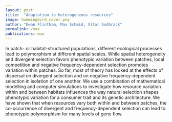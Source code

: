 ```yaml
---
layout: post
title:  "Adaptation to heterogeneous resources"
image: hummingbird_cover.png
author: "Ewan Flintham, Max Schmid, Vitor Sudbrack"
permalink: /max
publications: max
---
```


In patch- or habitat-structured populations, different ecological processes lead to polymorphism at different spatial scales. While spatial heterogeneity and divergent selection favors phenotypic variation between patches, local competition and negative frequency-dependent selection promotes variation within patches. 
So far, most of theory has looked at the effects of dispersal on divergent selection and on negative frequency-dependent selection in isolation of one another. We use a combination of mathematical modelling and computer simulations to investigate how resource variation within and between habitats influences the way natural selection shapes phenotypic variation for a consumer trait and its genetic architecture. We have shown that when resources vary both within and between patches, the co-occurrence of divergent and frequency-dependent selection can lead to phenotypic polymorphism for many levels of gene flow. 
